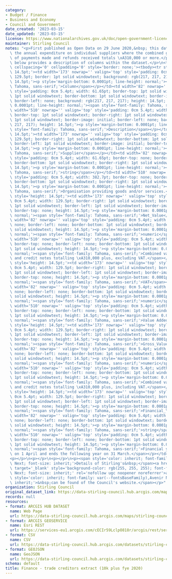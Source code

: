 ```yaml
---
category:
- Budget / Finance
- Business and Economy
- Council and Government
date_created: '2023-03-15'
date_updated: '2023-03-15'
license: https://www.nationalarchives.gov.uk/doc/open-government-licence/version/3/
maintainer: Stirling Council
notes: "<p>First published as Open Data on 29 June 2020,&nbsp; this dataset shows\
  \ the annual expenditure on individual suppliers where the combined gross value\
  \ of payments made and refunds received totals \xA310,000 or more.</p>\n<p>The table\
  \ below provides a description of columns within the dataset.</p>\n<table border='1'\
  \ cellspacing='0' cellpadding='0' style='border: none;'><tbody><tr style='height:\
  \ 14.5pt;'><td width='173' nowrap='' valign='top' style='padding: 0cm 5.4pt; width:\
  \ 129.5pt; border: 1pt solid windowtext; background: rgb(217, 217, 217); height:\
  \ 14.5pt;'><p style='margin-bottom: 0.0001pt; line-height: normal;'><span style='font-family:\
  \ Tahoma, sans-serif;'>Column</span></p></td><td width='82' nowrap='' valign='top'\
  \ style='padding: 0cm 5.4pt; width: 61.65pt; border-top: 1pt solid windowtext; border-right:\
  \ 1pt solid windowtext; border-bottom: 1pt solid windowtext; border-image: initial;\
  \ border-left: none; background: rgb(217, 217, 217); height: 14.5pt;'><p style='margin-bottom:\
  \ 0.0001pt; line-height: normal;'><span style='font-family: Tahoma, sans-serif;'>Type</span></p></td><td\
  \ width='510' nowrap='' valign='top' style='padding: 0cm 5.4pt; width: 382.7pt;\
  \ border-top: 1pt solid windowtext; border-right: 1pt solid windowtext; border-bottom:\
  \ 1pt solid windowtext; border-image: initial; border-left: none; background: rgb(217,\
  \ 217, 217); height: 14.5pt;'><p style='margin-bottom: 0.0001pt; line-height: normal;'><span\
  \ style='font-family: Tahoma, sans-serif;'>Description</span></p></td></tr><tr style='height:\
  \ 14.5pt;'><td width='173' nowrap='' valign='top' style='padding: 0cm 5.4pt; width:\
  \ 129.5pt; border-right: 1pt solid windowtext; border-bottom: 1pt solid windowtext;\
  \ border-left: 1pt solid windowtext; border-image: initial; border-top: none; height:\
  \ 14.5pt;'><p style='margin-bottom: 0.0001pt; line-height: normal;'><span style='font-family:\
  \ Tahoma, sans-serif;'>Supplier</span></p></td><td width='82' nowrap='' valign='top'\
  \ style='padding: 0cm 5.4pt; width: 61.65pt; border-top: none; border-left: none;\
  \ border-bottom: 1pt solid windowtext; border-right: 1pt solid windowtext; height:\
  \ 14.5pt;'><p style='margin-bottom: 0.0001pt; line-height: normal;'><span style='font-family:\
  \ Tahoma, sans-serif;'>string</span></p></td><td width='510' nowrap='' valign='top'\
  \ style='padding: 0cm 5.4pt; width: 382.7pt; border-top: none; border-left: none;\
  \ border-bottom: 1pt solid windowtext; border-right: 1pt solid windowtext; height:\
  \ 14.5pt;'><p style='margin-bottom: 0.0001pt; line-height: normal;'><span style='font-family:\
  \ Tahoma, sans-serif;'>Organisation providing goods and/or services.</span></p></td></tr><tr\
  \ style='height: 14.5pt;'><td width='173' nowrap='' valign='top' style='padding:\
  \ 0cm 5.4pt; width: 129.5pt; border-right: 1pt solid windowtext; border-bottom:\
  \ 1pt solid windowtext; border-left: 1pt solid windowtext; border-image: initial;\
  \ border-top: none; height: 14.5pt;'><p style='margin-bottom: 0.0001pt; line-height:\
  \ normal;'><span style='font-family: Tahoma, sans-serif;'>Net_Value</span></p></td><td\
  \ width='82' nowrap='' valign='top' style='padding: 0cm 5.4pt; width: 61.65pt; border-top:\
  \ none; border-left: none; border-bottom: 1pt solid windowtext; border-right: 1pt\
  \ solid windowtext; height: 14.5pt;'><p style='margin-bottom: 0.0001pt; line-height:\
  \ normal;'><span style='font-family: Tahoma, sans-serif;'>numeric</span></p></td><td\
  \ width='510' nowrap='' valign='top' style='padding: 0cm 5.4pt; width: 382.7pt;\
  \ border-top: none; border-left: none; border-bottom: 1pt solid windowtext; border-right:\
  \ 1pt solid windowtext; height: 14.5pt;'><p style='margin-bottom: 0.0001pt; line-height:\
  \ normal;'><span style='font-family: Tahoma, sans-serif;'>Combined value of invoices\
  \ and credit notes totalling \xA310,000 plus, excluding VAT.</span></p></td></tr><tr\
  \ style='height: 14.5pt;'><td width='173' nowrap='' valign='top' style='padding:\
  \ 0cm 5.4pt; width: 129.5pt; border-right: 1pt solid windowtext; border-bottom:\
  \ 1pt solid windowtext; border-left: 1pt solid windowtext; border-image: initial;\
  \ border-top: none; height: 14.5pt;'><p style='margin-bottom: 0.0001pt; line-height:\
  \ normal;'><span style='font-family: Tahoma, sans-serif;'>VAT</span></p></td><td\
  \ width='82' nowrap='' valign='top' style='padding: 0cm 5.4pt; width: 61.65pt; border-top:\
  \ none; border-left: none; border-bottom: 1pt solid windowtext; border-right: 1pt\
  \ solid windowtext; height: 14.5pt;'><p style='margin-bottom: 0.0001pt; line-height:\
  \ normal;'><span style='font-family: Tahoma, sans-serif;'>numeric</span></p></td><td\
  \ width='510' nowrap='' valign='top' style='padding: 0cm 5.4pt; width: 382.7pt;\
  \ border-top: none; border-left: none; border-bottom: 1pt solid windowtext; border-right:\
  \ 1pt solid windowtext; height: 14.5pt;'><p style='margin-bottom: 0.0001pt; line-height:\
  \ normal;'><span style='font-family: Tahoma, sans-serif;'>Value Added Tax.</span></p></td></tr><tr\
  \ style='height: 14.5pt;'><td width='173' nowrap='' valign='top' style='padding:\
  \ 0cm 5.4pt; width: 129.5pt; border-right: 1pt solid windowtext; border-bottom:\
  \ 1pt solid windowtext; border-left: 1pt solid windowtext; border-image: initial;\
  \ border-top: none; height: 14.5pt;'><p style='margin-bottom: 0.0001pt; line-height:\
  \ normal;'><span style='font-family: Tahoma, sans-serif;'>Gross_Value</span></p></td><td\
  \ width='82' nowrap='' valign='top' style='padding: 0cm 5.4pt; width: 61.65pt; border-top:\
  \ none; border-left: none; border-bottom: 1pt solid windowtext; border-right: 1pt\
  \ solid windowtext; height: 14.5pt;'><p style='margin-bottom: 0.0001pt; line-height:\
  \ normal;'><span style='font-family: Tahoma, sans-serif;'>numeric</span></p></td><td\
  \ width='510' nowrap='' valign='top' style='padding: 0cm 5.4pt; width: 382.7pt;\
  \ border-top: none; border-left: none; border-bottom: 1pt solid windowtext; border-right:\
  \ 1pt solid windowtext; height: 14.5pt;'><p style='margin-bottom: 0.0001pt; line-height:\
  \ normal;'><span style='font-family: Tahoma, sans-serif;'>Combined value of invoices\
  \ and credit notes totalling \xA310,000 plus, including VAT.</span></p></td></tr><tr\
  \ style='height: 14.5pt;'><td width='173' nowrap='' valign='top' style='padding:\
  \ 0cm 5.4pt; width: 129.5pt; border-right: 1pt solid windowtext; border-bottom:\
  \ 1pt solid windowtext; border-left: 1pt solid windowtext; border-image: initial;\
  \ border-top: none; height: 14.5pt;'><p style='margin-bottom: 0.0001pt; line-height:\
  \ normal;'><span style='font-family: Tahoma, sans-serif;'>Financial_Year_ending</span></p></td><td\
  \ width='82' nowrap='' valign='top' style='padding: 0cm 5.4pt; width: 61.65pt; border-top:\
  \ none; border-left: none; border-bottom: 1pt solid windowtext; border-right: 1pt\
  \ solid windowtext; height: 14.5pt;'><p style='margin-bottom: 0.0001pt; line-height:\
  \ normal;'><span style='font-family: Tahoma, sans-serif;'>string</span></p></td><td\
  \ width='510' nowrap='' valign='top' style='padding: 0cm 5.4pt; width: 382.7pt;\
  \ border-top: none; border-left: none; border-bottom: 1pt solid windowtext; border-right:\
  \ 1pt solid windowtext; height: 14.5pt;'><p style='margin-bottom: 0.0001pt; line-height:\
  \ normal;'><span style='font-family: Tahoma, sans-serif;'>Financial year begins\
  \ on 1 April and ends the following year on 31 March.</span></p></td></tr></tbody></table>\n\
  <p></p>\n<p></p>\n<p></p>\n<p><span style='color: inherit; font-family: var(--fontsBaseFamily),Avenir\
  \ Next; font-size: inherit;'>Details of Stirling's&nbsp;</span><a href='https://www.stirling.gov.uk/council-and-committees/performance-and-statistics/annual-accounts/'\
  \ target='_blank' style='background-color: rgb(255, 255, 255); font-family: var(--fontsBaseFamily),Avenir\
  \ Next; font-size: inherit;' rel='nofollow ugc noopener noreferrer'>annual accounts</a><span\
  \ style='color: inherit; font-family: var(--fontsBaseFamily),Avenir Next; font-size:\
  \ inherit;'>&nbsp;can be found of the Council's website.</span></p>"
organization: Stirling Council
original_dataset_link: https://data-stirling-council.hub.arcgis.com/maps/stirling-council::finance-trade-creditors-extract-10k-plus-fye-2020
records: null
resources:
- format: ARCGIS HUB DATASET
  name: Web Page
  url: https://data-stirling-council.hub.arcgis.com/maps/stirling-council::finance-trade-creditors-extract-10k-plus-fye-2020
- format: ARCGIS GEOSERVICE
  name: Esri REST
  url: https://services-eu1.arcgis.com/cECIr59LclpO818r/arcgis/rest/services/finance%20-%20trade%20creditors%20extract%20(10k%20plus%20fye%202020)/FeatureServer/0
- format: CSV
  name: CSV
  url: https://data-stirling-council.hub.arcgis.com/datasets/stirling-council::finance-trade-creditors-extract-10k-plus-fye-2020.csv?outSR=%7B%22latestWkid%22%3A3857%2C%22wkid%22%3A102100%7D
- format: GEOJSON
  name: GeoJSON
  url: https://data-stirling-council.hub.arcgis.com/datasets/stirling-council::finance-trade-creditors-extract-10k-plus-fye-2020.geojson?outSR=%7B%22latestWkid%22%3A3857%2C%22wkid%22%3A102100%7D
schema: default
title: Finance - trade creditors extract (10k plus fye 2020)
---
```

